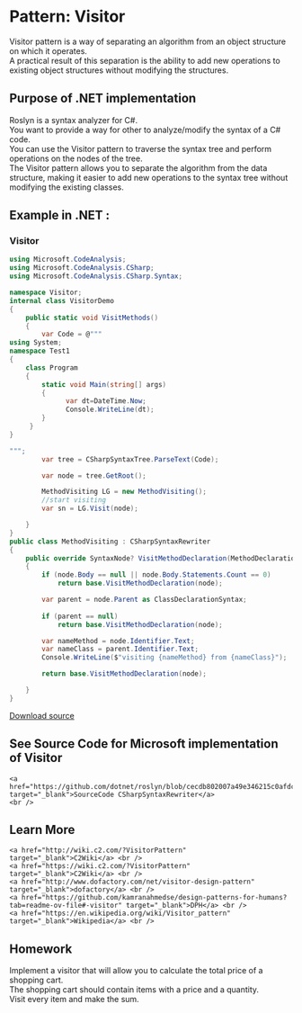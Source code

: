 
# Pattern:  Visitor
<!-- id : 12 -->
Visitor pattern is a way of separating an algorithm from an object structure on which it operates.    <br />
A practical result of this separation is the ability to add new operations to existing object structures without modifying the structures.    <br />

## Purpose of .NET implementation

Roslyn is a syntax analyzer for C#.    <br />
You want to provide a way for other  to analyze/modify the syntax of a C# code.    <br />
You can use the Visitor pattern to traverse the syntax tree and perform operations on the nodes of the tree.    <br />
The Visitor pattern allows you to separate the algorithm from the data structure, making it easier to add new operations to the syntax tree without modifying the existing classes.    <br />

## Example in .NET : 


###  Visitor
```csharp showLineNumbers title="Visitor example for Pattern Visitor"
using Microsoft.CodeAnalysis;
using Microsoft.CodeAnalysis.CSharp;
using Microsoft.CodeAnalysis.CSharp.Syntax;

namespace Visitor;
internal class VisitorDemo
{
    public static void VisitMethods()
    {
        var Code = @"""
using System;
namespace Test1
{
    class Program
    {
        static void Main(string[] args)
        {
              var dt=DateTime.Now;
			  Console.WriteLine(dt);
        }
     }
}

""";
        var tree = CSharpSyntaxTree.ParseText(Code);

        var node = tree.GetRoot();

        MethodVisiting LG = new MethodVisiting();
        //start visiting
        var sn = LG.Visit(node);

    }
}
public class MethodVisiting : CSharpSyntaxRewriter
{
    public override SyntaxNode? VisitMethodDeclaration(MethodDeclarationSyntax node)
    {
        if (node.Body == null || node.Body.Statements.Count == 0)
            return base.VisitMethodDeclaration(node);

        var parent = node.Parent as ClassDeclarationSyntax;
        
        if (parent == null)
            return base.VisitMethodDeclaration(node);

        var nameMethod = node.Identifier.Text;
        var nameClass = parent.Identifier.Text;
        Console.WriteLine($"visiting {nameMethod} from {nameClass}");

        return base.VisitMethodDeclaration(node);

    }
}
```


[Download source](/zipSourceCodes/visitor.zip)



## See Source Code for Microsoft implementation of Visitor

    <a href="https://github.com/dotnet/roslyn/blob/cecdb802007a49e346215c0afdce354d6c111112/src/Compilers/CSharp/Portable/Syntax/CSharpSyntaxRewriter.cs#L17" target="_blank">SourceCode CSharpSyntaxRewriter</a>
    <br />


## Learn More

    <a href="http://wiki.c2.com/?VisitorPattern" target="_blank">C2Wiki</a> <br />
    <a href="https://wiki.c2.com/?VisitorPattern" target="_blank">C2Wiki</a> <br />
    <a href="http://www.dofactory.com/net/visitor-design-pattern" target="_blank">dofactory</a> <br />
    <a href="https://github.com/kamranahmedse/design-patterns-for-humans?tab=readme-ov-file#-visitor" target="_blank">DPH</a> <br />
    <a href="https://en.wikipedia.org/wiki/Visitor_pattern" target="_blank">Wikipedia</a> <br />


## Homework


Implement a visitor that will allow you to calculate the total price of a shopping cart.    <br />
The shopping cart should contain items with a price and a quantity.    <br />
Visit every item and make the sum.    <br />


